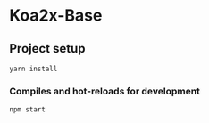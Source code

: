 # Koa2x-Base

## Project setup
```
yarn install
```

### Compiles and hot-reloads for development
```
npm start
```




